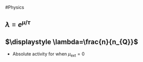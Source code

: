 #Physics 
## $\displaystyle \lambda\equiv e^{\mu/\tau}$
## $\displaystyle \lambda=\frac{n}{n_{Q}}$
* Absolute activity for when $\displaystyle \mu _{\text{ext}}=0$